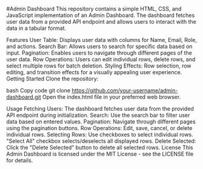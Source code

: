 #Admin Dashboard
This repository contains a simple HTML, CSS, and JavaScript implementation of an Admin Dashboard. The dashboard fetches user data from a provided API endpoint and allows users to interact with the data in a tabular format.

Features
User Table: Displays user data with columns for Name, Email, Role, and actions.
Search Bar: Allows users to search for specific data based on input.
Pagination: Enables users to navigate through different pages of the user data.
Row Operations: Users can edit individual rows, delete rows, and select multiple rows for batch deletion.
Styling Effects: Row selection, row editing, and transition effects for a visually appealing user experience.
Getting Started
Clone the repository:

bash
Copy code
git clone https://github.com/your-username/admin-dashboard.git
Open the index.html file in your preferred web browser.

Usage
Fetching Users: The dashboard fetches user data from the provided API endpoint during initialization.
Search: Use the search bar to filter user data based on entered values.
Pagination: Navigate through different pages using the pagination buttons.
Row Operations: Edit, save, cancel, or delete individual rows.
Selecting Rows: Use checkboxes to select individual rows. "Select All" checkbox selects/deselects all displayed rows.
Delete Selected: Click the "Delete Selected" button to delete all selected rows.
License
This Admin Dashboard is licensed under the MIT License - see the LICENSE file for details.
